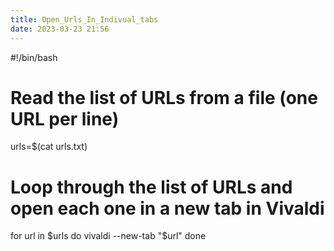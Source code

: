 ```yaml
---
title: Open_Urls_In_Indivual_tabs
date: 2023-03-23 21:56
---
```


#!/bin/bash

# Read the list of URLs from a file (one URL per line)
urls=$(cat urls.txt)

# Loop through the list of URLs and open each one in a new tab in Vivaldi
for url in $urls
do
  vivaldi --new-tab "$url"
done
